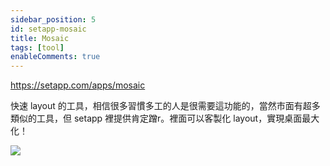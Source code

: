 ```yaml
---
sidebar_position: 5
id: setapp-mosaic
title: Mosaic
tags: [tool]
enableComments: true
---
```


https://setapp.com/apps/mosaic

快速 layout 的工具，相信很多習慣多工的人是很需要這功能的，當然市面有超多類似的工具，但 setapp 裡提供肯定蹭r。裡面可以客製化 layout，實現桌面最大化！

<img src="https://imgix.setapp.com/app/247/screenshots/1498740992-5954f90070a80.png?auto=format%2Ccompress&dpr=1&ixlib=php-3.3.1&q=75&w=780" loading="lazy" />